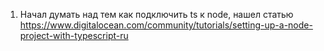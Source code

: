 1. Начал думать над тем как подключить ts к node, нашел статью
   https://www.digitalocean.com/community/tutorials/setting-up-a-node-project-with-typescript-ru
